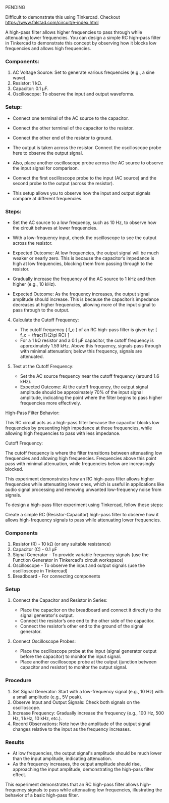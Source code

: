 
PENDING

Difficult to demonstrate this using Tinkercad. Checkout https://www.falstad.com/circuit/e-index.html

A high-pass filter allows higher frequencies to pass through while attenuating lower frequencies. You can design a simple RC high-pass filter in Tinkercad to demonstrate this concept by observing how it blocks low frequencies and allows high frequencies.

### Components:

1. AC Voltage Source: Set to generate various frequencies (e.g., a sine wave).
2. Resistor: 1 kΩ.
3. Capacitor: 0.1 µF.
4. Oscilloscope: To observe the input and output waveforms.

### Setup:

   - Connect one terminal of the AC source to the capacitor.
   - Connect the other terminal of the capacitor to the resistor.
   - Connect the other end of the resistor to ground.

   - The output is taken across the resistor. Connect the oscilloscope probe here to observe the output signal.
   - Also, place another oscilloscope probe across the AC source to observe the input signal for comparison.

   - Connect the first oscilloscope probe to the input (AC source) and the second probe to the output (across the resistor).
   - This setup allows you to observe how the input and output signals compare at different frequencies.

### Steps:

   - Set the AC source to a low frequency, such as 10 Hz, to observe how the circuit behaves at lower frequencies.

   - With a low-frequency input, check the oscilloscope to see the output across the resistor.
   - Expected Outcome: At low frequencies, the output signal will be much weaker or nearly zero. This is because the capacitor’s impedance is high at low frequencies, blocking them from passing through to the resistor.

   - Gradually increase the frequency of the AC source to 1 kHz and then higher (e.g., 10 kHz).
   - Expected Outcome: As the frequency increases, the output signal amplitude should increase. This is because the capacitor’s impedance decreases at higher frequencies, allowing more of the input signal to pass through to the output.

4. Calculate the Cutoff Frequency:
   - The cutoff frequency \( f_c \) of an RC high-pass filter is given by:
     \[
     f_c = \frac{1}{2\pi RC}
     \]
   - For a 1 kΩ resistor and a 0.1 µF capacitor, the cutoff frequency is approximately 1.59 kHz. Above this frequency, signals pass through with minimal attenuation; below this frequency, signals are attenuated.

5. Test at the Cutoff Frequency:
   - Set the AC source frequency near the cutoff frequency (around 1.6 kHz).
   - Expected Outcome: At the cutoff frequency, the output signal amplitude should be approximately 70% of the input signal amplitude, indicating the point where the filter begins to pass higher frequencies more effectively.

High-Pass Filter Behavior:

This RC circuit acts as a high-pass filter because the capacitor blocks low frequencies by presenting high impedance at those frequencies, while allowing high frequencies to pass with less impedance.

Cutoff Frequency:

The cutoff frequency is where the filter transitions between attenuating low frequencies and allowing high frequencies. Frequencies above this point pass with minimal attenuation, while frequencies below are increasingly blocked.

This experiment demonstrates how an RC high-pass filter allows higher frequencies while attenuating lower ones, which is useful in applications like audio signal processing and removing unwanted low-frequency noise from signals.

To design a high-pass filter experiment using Tinkercad, follow these steps:

Create a simple RC (Resistor-Capacitor) high-pass filter to observe how it allows high-frequency signals to pass while attenuating lower frequencies.

### Components

1. Resistor (R) - 10 kΩ (or any suitable resistance)
2. Capacitor (C) - 0.1 µF
3. Signal Generator - To provide variable frequency signals (use the Function Generator in Tinkercad's circuit workspace)
4. Oscilloscope - To observe the input and output signals (use the oscilloscope in Tinkercad)
5. Breadboard - For connecting components

### Setup

1. Connect the Capacitor and Resistor in Series:
   - Place the capacitor on the breadboard and connect it directly to the signal generator's output.
   - Connect the resistor’s one end to the other side of the capacitor.
   - Connect the resistor’s other end to the ground of the signal generator.

2. Connect Oscilloscope Probes:
   - Place the oscilloscope probe at the input (signal generator output before the capacitor) to monitor the input signal.
   - Place another oscilloscope probe at the output (junction between capacitor and resistor) to monitor the output signal.

### Procedure

1. Set Signal Generator: Start with a low-frequency signal (e.g., 10 Hz) with a small amplitude (e.g., 5V peak).
2. Observe Input and Output Signals: Check both signals on the oscilloscope.
3. Increase Frequency: Gradually increase the frequency (e.g., 100 Hz, 500 Hz, 1 kHz, 10 kHz, etc.).
4. Record Observations: Note how the amplitude of the output signal changes relative to the input as the frequency increases.

### Results

- At low frequencies, the output signal's amplitude should be much lower than the input amplitude, indicating attenuation.
- As the frequency increases, the output amplitude should rise, approaching the input amplitude, demonstrating the high-pass filter effect.

This experiment demonstrates that an RC high-pass filter allows high-frequency signals to pass while attenuating low frequencies, illustrating the behavior of a basic high-pass filter.
